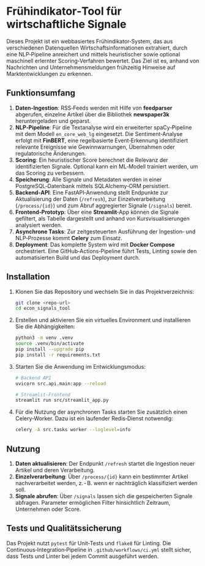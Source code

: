 # Frühindikator‑Tool für wirtschaftliche Signale

Dieses Projekt ist ein webbasiertes Frühindikator‑System, das aus verschiedenen
Datenquellen Wirtschaftsinformationen extrahiert, durch eine NLP‑Pipeline
anreichert und mittels heuristischer sowie optional maschinell erlernter
Scoring‑Verfahren bewertet. Das Ziel ist es, anhand von Nachrichten und
Unternehmensmeldungen frühzeitig Hinweise auf Marktentwicklungen zu erkennen.

## Funktionsumfang

1. **Daten‑Ingestion**: RSS‑Feeds werden mit Hilfe von **feedparser**
   abgerufen, einzelne Artikel über die Bibliothek **newspaper3k**
   heruntergeladen und geparst.
2. **NLP‑Pipeline**: Für die Textanalyse wird ein erweiterter
   spaCy‑Pipeline mit dem Modell `en_core_web_lg` eingesetzt. Die
   Sentiment‑Analyse erfolgt mit **FinBERT**, eine regelbasierte
   Event‑Erkennung identifiziert relevante Ereignisse wie
   Gewinnwarnungen, Übernahmen oder regulatorische Änderungen.
3. **Scoring**: Ein heuristischer Score berechnet die Relevanz der
   identifizierten Signale. Optional kann ein ML‑Modell trainiert
   werden, um das Scoring zu verbessern.
4. **Speicherung**: Alle Signale und Metadaten werden in einer
   PostgreSQL‑Datenbank mittels SQLAlchemy‑ORM persistiert.
5. **Backend‑API**: Eine FastAPI‑Anwendung stellt Endpunkte zur
   Aktualisierung der Daten (`/refresh`), zur Einzelverarbeitung
   (`/process/{id}`) und zum Abruf aggregierter Signale (`/signals`)
   bereit.
6. **Frontend‑Prototyp**: Über eine **Streamlit**‑App können die
   Signale gefiltert, als Tabelle dargestellt und anhand von
   Kursvisualisierungen analysiert werden.
7. **Asynchrone Tasks**: Zur zeitgesteuerten Ausführung der
   Ingestion‑ und NLP‑Prozesse kommt **Celery** zum Einsatz.
8. **Deployment**: Das komplette System wird mit **Docker Compose**
   orchestriert. Eine GitHub‑Actions‑Pipeline führt Tests, Linting
   sowie den automatisierten Build und das Deployment durch.

## Installation

1. Klonen Sie das Repository und wechseln Sie in das Projektverzeichnis:

   ```bash
   git clone <repo-url>
   cd econ_signals_tool
   ```

2. Erstellen und aktivieren Sie ein virtuelles Environment und
   installieren Sie die Abhängigkeiten:

   ```bash
   python3 -m venv .venv
   source .venv/bin/activate
   pip install --upgrade pip
   pip install -r requirements.txt
   ```

3. Starten Sie die Anwendung im Entwicklungsmodus:

   ```bash
   # Backend API
   uvicorn src.api.main:app --reload

   # Streamlit‑Frontend
   streamlit run src/streamlit_app.py
   ```

4. Für die Nutzung der asynchronen Tasks starten Sie zusätzlich einen
   Celery‑Worker. Dazu ist ein laufender Redis‑Dienst notwendig:

   ```bash
   celery -A src.tasks worker --loglevel=info
   ```

## Nutzung

1. **Daten aktualisieren**: Der Endpunkt `/refresh` startet die
   Ingestion neuer Artikel und deren Verarbeitung.
2. **Einzelverarbeitung**: Über `/process/{id}` kann ein bestimmter
   Artikel nachverarbeitet werden, z. ‑ B. wenn er nachträglich
   klassifiziert werden soll.
3. **Signale abrufen**: Über `/signals` lassen sich die
   gespeicherten Signale abfragen. Parameter ermöglichen Filter
   hinsichtlich Zeitraum, Unternehmen oder Score.

## Tests und Qualitätssicherung

Das Projekt nutzt `pytest` für Unit‑Tests und `flake8` für Linting.
Die Continuous‑Integration‑Pipeline in `.github/workflows/ci.yml`
stellt sicher, dass Tests und Linter bei jedem Commit ausgeführt
werden.
